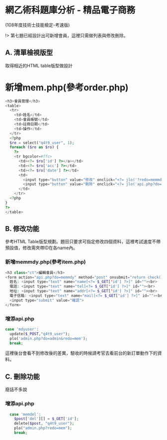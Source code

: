 # 網乙術科題庫分析 - 精品電子商務
(108年度技術士技能檢定-考速版)

!> 第七題已經設計出可新增會員，這裡只需做列表與修改刪除。

## A. 清單檢視版型
取得相近的HTML table版型做設計

# 新增mem.php\(參考order.php\)
```php
<h3>會員管理</h3>
<table>
  <tr>
    <td>姓名</td>
    <td>會員帳號</td>
    <td>註冊日期</td>
    <td>操作</td>
  </tr>
  <?php
  $re = select("q4t9_user", 1);
  foreach ($re as $ro) {
    ?>
    <tr bgcolor=#ffc>
      <td><?= $ro['id'] ?></a></td>
      <td><?= $ro['acc'] ?></td>
      <td><?= $ro['date'] ?></td>
      <td>
        <input type="button" value="修改" onclick="<?= jlo('?redo=memmdy&id=' . $ro['id']) ?>">
        <input type="button" value="刪除" onclick="<?= jlo('api.php?do=memdel&id=' . $ro['id']) ?>">
      </td>
    </tr>
  <?php
}
?>
</table>
```

## B. 修改功能
參考HTML Table版型規劃。題目只要求可指定修改四個資料，這裡考試速度不帶預設值，修改需夾帶ID在各name內。

### 新增memmdy.php\(參考item.php\)
```php
<h3 class="ct">編輯會員</h3>
<form action="api.php?do=memmdy" method="post" onsubmit="return check()">
  姓名: <input type="text" name="name[<?= $_GET['id'] ?>]" id=""><br>
  電話: <input type="text" name="tel[<?= $_GET['id'] ?>]" id=""><br>
  地址: <input type="text" name="addr[<?= $_GET['id'] ?>]" id=""><br>
  電子信箱: <input type="text" name="mail[<?= $_GET['id'] ?>]" id=""><br>
  <input type="submit" value="確認">
</form>
```

### 增添api.php
```php
case 'mdyuser':
  update($_POST,"q4t9_user");
  plo('admin.php?do=admin&redo=mem');
  break;
```

這裡後台會看不到修改後的差異，驗收的時候請考官去看前台的新訂單動作下的資料。

## C. 刪除功能
廢話不多說

### 增添api.php
```php
  case 'memdel':
    $post['del'][] = $_GET['id'];
    delete($post, "q4t9_user");
    plo("admin.php?redo=mem");
    break;
```